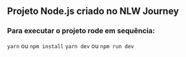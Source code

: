## Projeto Node.js criado no NLW Journey

### Para executar o projeto rode em sequência:
`yarn` ou `npm install`
`yarn dev` ou `npm run dev`
